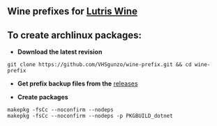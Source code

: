 ## Wine prefixes for [Lutris Wine](https://github.com/VHSgunzo/lutris-wine)

## To create archlinux packages:
* **Download the latest revision**
```
git clone https://github.com/VHSgunzo/wine-prefix.git && cd wine-prefix
```

* **Get prefix backup files from the** [releases](https://github.com/VHSgunzo/wine-prefix/releases)

* **Create packages**
```
makepkg -fsCc --noconfirm --nodeps
makepkg -fsCc --noconfirm --nodeps -p PKGBUILD_dotnet
```
